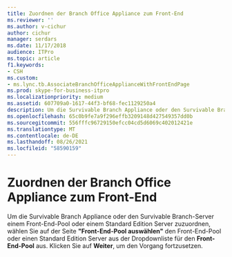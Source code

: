 ```yaml
---
title: Zuordnen der Branch Office Appliance zum Front-End
ms.reviewer: ''
ms.author: v-cichur
author: cichur
manager: serdars
ms.date: 11/17/2018
audience: ITPro
ms.topic: article
f1.keywords:
- CSH
ms.custom:
- ms.lync.tb.AssociateBranchOfficeApplianceWithFrontEndPage
ms.prod: skype-for-business-itpro
ms.localizationpriority: medium
ms.assetid: 607709a0-1617-44f3-bf68-fec1129250a4
description: Um die Survivable Branch Appliance oder den Survivable Branch-Server einem Front-End-Pool oder einem Standard Edition Server zuzuordnen, wählen Sie auf der Seite "Front-End-Pool auswählen" den Front-End-Pool oder einen Standard Edition-Server aus der Dropdownliste für den Front-End-Pool aus. Klicken Sie auf Weiter, um den Vorgang fortzusetzen.
ms.openlocfilehash: 65c0b9fe7a9f296effb3209148d427549357dd0b
ms.sourcegitcommit: 556fffc96729150efcc04cd5d6069c402012421e
ms.translationtype: MT
ms.contentlocale: de-DE
ms.lasthandoff: 08/26/2021
ms.locfileid: "58590159"
---
```

# <a name="associate-branch-office-appliance-with-front-end"></a>Zuordnen der Branch Office Appliance zum Front-End
 
Um die Survivable Branch Appliance oder den Survivable Branch-Server einem Front-End-Pool oder einem Standard Edition Server zuzuordnen, wählen Sie auf der Seite **"Front-End-Pool auswählen"** den Front-End-Pool oder einen Standard Edition Server aus der Dropdownliste für den **Front-End-Pool** aus. Klicken Sie auf **Weiter**, um den Vorgang fortzusetzen.
  

